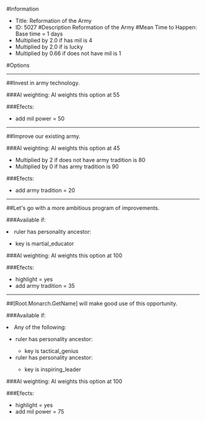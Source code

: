 #Information
 - Title: Reformation of the Army
 - ID: 5027
#Description
Reformation of the Army
#Mean Time to Happen:
Base time = 1 days
 - Multiplied by 2.0 if has mil is 4
 - Multiplied by 2.0 if is lucky
 - Multiplied by 0.66 if does not have mil is 1

#Options

___
##Invest in army technology.

###AI weighting:
AI weights this option at 55


###Efects:<ul><li>add mil power = 50</li></ul>

___
##Improve our existing army.

###AI weighting:
AI weights this option at 45
 - Multiplied by 2 if does not have army tradition is 80
 - Multiplied by 0 if has army tradition is 90


###Efects:<ul><li>add army tradition = 20</li></ul>

___
##Let's go with a more ambitious program of improvements.

###Available if:
<li>ruler has personality ancestor:</li><ul><li>key is martial_educator</li></ul>

###AI weighting:
AI weights this option at 100


###Efects:<ul><li>highlight = yes</li><li>add army tradition = 35</li></ul>

___
##[Root.Monarch.GetName] will make good use of this opportunity.

###Available if:
<li>Any of the following:</li><ul><li>ruler has personality ancestor:</li><ul><li>key is tactical_genius</li></ul><li>ruler has personality ancestor:</li><ul><li>key is inspiring_leader</li></ul></ul>

###AI weighting:
AI weights this option at 100


###Efects:<ul><li>highlight = yes</li><li>add mil power = 75</li></ul>
